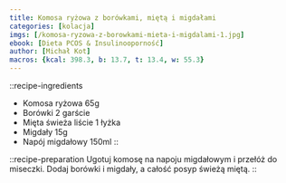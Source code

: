 ```yaml
---
title: Komosa ryżowa z borówkami, miętą i migdałami
categories: [kolacja]
imgs: [/komosa-ryzowa-z-borowkami-mieta-i-migdalami-1.jpg]
ebook: [Dieta PCOS & Insulinooporność]
author: [Michał Kot]
macros: {kcal: 398.3, b: 13.7, t: 13.4, w: 55.3}
---
```

::recipe-ingredients
- Komosa ryżowa 65g
- Borówki 2 garście
- Mięta świeża liście 1 łyżka
- Migdały 15g
- Napój migdałowy 150ml
::

::recipe-preparation
Ugotuj komosę na napoju migdałowym i przełóż do miseczki. Dodaj borówki i migdały, a całość posyp świeżą miętą.
::